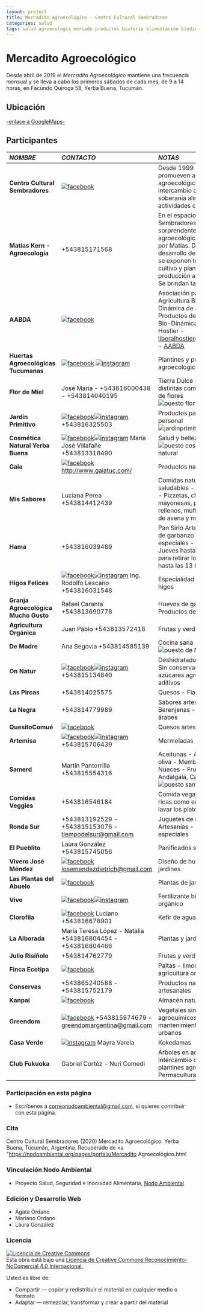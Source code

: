 ```yaml
---
layout: project
title: Mercadito Agroecológico - Centro Cultural Sembradores
categories: salud
tags: salud agroecología mercado productos bioferia alimentación biodinámica agricultura verduras frutas comida orgánico vegano celíaquía artesanal 
---
```


# Mercadito Agroecológico

Desde abril de 2019 el *Mercadito Agroecológico* mantiene una frecuencia mensual y se lleva a cabo los primeros sábados de cada mes, de 9 a 14 horas, en Facundo Quiroga 58, Yerba Buena, Tucumán.

## Ubicación
<a href="https://www.google.com.ar/maps/place/Club+Cultural+Sembradores/@-26.8130156,-65.3028702,18z/data=!4m5!3m4!1s0x942242dc1da8b8cd:0xa8eb11d8f8dc31b8!8m2!3d-26.8124236!4d-65.3044657"> -enlace a GoogleMaps- </a>

## Participantes

*NOMBRE* | *CONTACTO* | *NOTAS*   
:---------- | :---------- | :---------- 
**Centro Cultural Sembradores** | <a href="https://www.facebook.com/Sembradores-294718317398299/">![facebook](/assets/images/logos/facebook.png)</a> | Desde 1999 se promueven actividades agroecológicas, intercambio de semillas, soberanía alimentaria y actividades culturales  
**Matías Kern - Agroecología** | +543815171568 | En el espacio Sembradores hay una sorprendente huerta agroecológica mantenida por Matías. Durante el desarrollo del Mercadito, se exponen técnicas de cultivo y plantas de producción agroecológica. Se brindan talleres  
**AABDA** | <a href="https://www.facebook.com/AABDA.com.ar/?__tn__=kCH-R&eid=ARDEQbZI3CUgTjNPtyNDBnPKd8SfEi1_9Obyywx9PHFEXhH4cExCSfkotqD_OskM9qkVE-cbi0eiH7iz&hc_ref=ARQJDg6OZAbKde7sv1Y5Dvpzax54x11c9IMj154PyWlHjewPE71wxTnsNfocEcvXghM&fref=nf&__xts__[0]=68.ARCGi2TvY70VbO0HLTt_hcz-vOast48TVkeqkV8txeU6U8gVvzwvGOUy0V9JvB47KIzX8D-J_8sHa9S2JUvfyULbqD3z2VAf6KdsAMo0wXsm1N_C_hWil6hbro1hQ9JhtMOTY9K5TEq3MoV4C41C_0BI8hZsguO-V-UQPmRML37EZpuppHgxQk65rRBi4LxbBFMKs8kKfRZtwbclAPH4mhHukM3CuRPVwMEb-Ue7THeRd0f5aPBBDDzhC1sDWR6z2fxuX2s_Adu1NIR32Ks6MBGBCLaFMmJL5Amt2tbwwgyHh3nVipxNOvEurvOzJ1g5u0bPulEBXWTR8nOiOh_hHEeMCuQROoyjYOLurQ204brdAWDhbFcExeeU2PNdrRZFi4W2BvWPg5Zxv4xvcs6Vz2680taK9fPrQ8Min2jyqWmdB18RHl-ScKKC_Uf4Y-gj-uxWMgLTK33fm4JTeeEXBTqeUmHezK800hPiOIk8Me7lVyVn_h9W8CE3">![facebook](/assets/images/logos/facebook.png)</a> | Asociación para la Agricultura Biológico-Dinámica de Argentina - Productos de Agricultura Bio-Dinámica - Liberal Hostier - liberalhostier@hotmail.com - <a href="http://aabda.com.ar/">AABDA</a> 
**Huertas Agroecológicas Tucumanas** | <a href="https://www.facebook.com/hagroecotuc">![facebook](/assets/images/logos/facebook.png)</a> <a href="https://www.instagram.com/p/B6s18-bpNEH/?igshid=p7p1obq9h90i">![instagram](/assets/images/logos/instagram.png)</a> | Plantines y productos agroecológicos  
**Flor de Miel** | José María - +543816000438 - +543814040195 | Tierra Dulce - Mieles de distintas combinaciones de flores ![puesto flor de miel](/assets/images/portales/puestomiel.jpg)
**Jardín Primitivo** | <a href="https://www.facebook.com/Jardin-Primitivo-629459064103465/">![facebook](/assets/images/logos/facebook.png)</a><a href="https://www.instagram.com/jardinprimitivo6/">![instagram](/assets/images/logos/instagram.png)</a> +543816325503 | Productos para aseo personal ![jardinprimitivo-barra](/assets/images/portales/jardinprimitivo-barra.jpg)
**Cosmética Natural Yerba Buena** | <a href="https://www.facebook.com/mariajose.villafane?fref=search&__tn__=%2Cd%2CP-R&eid=ARBUGXZBxx2w3Aa7YfYRQsf2lQghkxggqrsKdB8dnH3bRcukA_DxIsuM9j6yfT5hetzAxXu9bm174OBb">![facebook](/assets/images/logos/facebook.png)</a><a href="https://www.instagram.com/cosmetica_natural_yb/">![instagram](/assets/images/logos/instagram.png)</a> María José Villafañe +543813318490 | Salud y belleza ![puesto cosmetica natural](/assets/images/portales/cosmeticanatura.jpg)
**Gaia** | <a href="https://www.facebook.com/gaiatucuman/">![facebook](/assets/images/logos/facebook.png)</a> http://www.gaiatuc.com/ | Productos naturales 
**Mis Sabores** | Luciana Perea +543814412439 | Comidas naturales y saludables - Todo caserito - Pizzetas, chipá, mayonesas, pancitos rellenos, muffins, galletas de avena y muchos más...   
**Hama** | +543816039489 | Pan Sirio Artesanal - Puré de garbanzo - Comidas especiales - Encargar los Jueves hasta las 12 horas para retirar los Sábados hasta las 13 horas
**Higos Felices** | <a href="http://higosfelices.blogspot.com/"> <a href="https://www.facebook.com/higosfelices/">![facebook](/assets/images/logos/facebook.png)</a><a href="https://www.instagram.com/higosfelices/">![instagram](/assets/images/logos/instagram.png)</a> Ing. Rodolfo Lescano +543816031548 | Especialidad en vinagre de higos 
**Granja Agroecológica Mucho Gusto** | Rafael Caranta +543813690778 | Huevos de gallina - Productos de granja
**Agricultura Orgánica** | Juan Pablo +543813572418 | Frutas y verduras -  
**De Madre** | Ana Segovia +543814585139 | Cocina sana ![puesto de Madre](/assets/images/portales/deMadre.jpg)
**On Natur** | <a href="https://www.facebook.com/OnNatur2019/">![facebook](/assets/images/logos/facebook.png)</a><a href="https://www.instagram.com/onnatur_snack/">![instagram](/assets/images/logos/instagram.png)</a> +543815134840 | Deshidratados naturales - Sin conservantes - sin azúcares agregados - sin aditivos 
**Las Pircas** | +543814025575 | Quesos - Fiambres 
**La Negra** | +543814779989 | Sabores artesanales - Berenjenas - Especiados árabes 
**QuesitoComué** | <a href="https://www.facebook.com/Quesito-Comu%C3%A9-403314730480844/?__tn__=%2Cd%2CP-R&eid=ARBauQJBN-tYxxJ0BlsLELxNrTfXSCGtBhFA69IovPErVUz5Dm0aEoYDS9aYPpMQYcgl08ooWuMj-dVQ">![facebook](/assets/images/logos/facebook.png)</a> | Quesos artesanales 
**Artemisa** | <a href="https://www.facebook.com/Artemisatiendaconsciente/">![facebook](/assets/images/logos/facebook.png)</a><a href="https://www.instagram.com/artemisatiendaconsciente/">![instagram](/assets/images/logos/instagram.png)</a> +543815706439 | Mermeladas 
**Samerd** | Martín Pantorrilla +543815554316 | Aceitunas - Aceites de oliva - Membrillo - Nueces - Frutos secos - Andalgalá, Catamarca ![puesto samerd](/assets/images/portales/samerd-membrillo1.jpg)  
**Comidas Veggies** | +543816546184 | Comida vegana - Comidas ricas como en casa, sin lavar los platos 
**Ronda Sur** | +543813192529 - +543815153076 - tiempodelsur@gmail.com | Juguetes de madera - Artesanías - Regalos especiales  
**El Pueblito** | Laura González +543815745056 | Panificados sin gluten  
**Vivero José Méndez** | <a href="https://www.facebook.com/viverojosemendez.dietrich">![facebook](/assets/images/logos/facebook.png)</a> josemendezdietrich@gmail.com | Diseño de huertas y jardines 
**Las Plantas del Abuelo** | <a href="https://www.facebook.com/Las-Plantas-del-Abuelo-2024635344231753/">![facebook](/assets/images/logos/facebook.png)</a> | Plantas de jardín 
**Vivo** | <a href="https://www.facebook.com/vivofertilizante/">![facebook](/assets/images/logos/facebook.png)</a><a href="https://www.instagram.com/vivo_fertilizante/">![instagram](/assets/images/logos/instagram.png)</a> | Fertilizante biológico & orgánico 
**Clorofila** | <a href="https://www.facebook.com/lasangreverde/">![facebook](/assets/images/logos/facebook.png)</a> Luciano +543816678901 | Kefir de agua
**La Alborada** | María Teresa López - Natalia +543816804454 - +543816804466 | Plantas y jardines 
**Julio Risiñolo** | +543814762779 | Frutas y verduras 
**Finca Ecotipa** | <a href="https://www.facebook.com/fincaecotipa/">![facebook](/assets/images/logos/facebook.png)</a> | Paltas - limones - agricultura orgánica 
**Conservas** | +543865240588 - +543815752179 | Productos naturales artesanales 
**Kanpai** | <a href="https://www.facebook.com/Kanpaialmacennatural/?ref=timeline_chaining">![facebook](/assets/images/logos/facebook.png)</a> | Almacén natural 
**Greendom** | <a href="https://www.facebook.com/greendomargentina/">![facebook](/assets/images/logos/facebook.png)</a> +543815974679 - greendomargentina@gmail.com | Vegetales sin agroquímicos - Diseño y mantenimiento de huertos urbanos 
**Casa Verde** | <a href="https://www.instagram.com/casaverde_by_mv?igshid=tybqj60ykc1t">![instagram](/assets/images/logos/instagram.png)</a> Mayra Varela | Kokedamas
**Club Fukuoka** | Gabriel Cortéz - Nuri Comedi | Árboles en adopción - Intercambio de semillas y plantines agroecológicos - Permacultura

### Participación en esta página
- Escríbenos a correonodoambiental@gmail.com, si quieres contribuir con esta página.

### Cita
Centro Cultural Sembradores (2020) Mercadito Agroecológico. Yerba Buena, Tucumán, Argentina. Recuperado de <a "https://nodoambiental.org/pages/portals/Mercadito Agroecológico.html</a>

### Vinculación Nodo Ambiental
- Proyecto Salud, Seguridad e Inocuidad Alimentaria, <a href="https://nodoambiental.org">Nodo Ambiental</a>

### Edición y Desarrollo Web
- Ágata Ordano
- Mariano Ordano
- Laura González

### Licencia
<a rel="license" href="http://creativecommons.org/licenses/by-nc/4.0/"><img alt="Licencia de Creative Commons" style="border-width:0" src="https://licensebuttons.net/l/by-nc/4.0/88x31.png" /></a><br />Esta obra está bajo una <a rel="license" href="https://creativecommons.org/licenses/by-nc/4.0/deed.es_ES">Licencia de Creative Commons Reconocimiento-NoComercial 4.0 Internacional.</a>

Usted es libre de:
+ Compartir — copiar y redistribuir el material en cualquier medio o formato
+ Adaptar — remezclar, transformar y crear a partir del material



